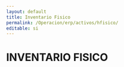 ```yaml
---
layout: default
title: Inventario Fisico
permalink: /Operacion/erp/activos/hfisico/
editable: si
---
```


# INVENTARIO FISICO

